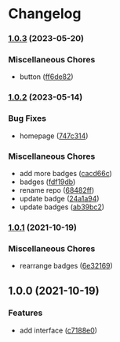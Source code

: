 # Changelog

### [1.0.3](https://www.github.com/brokeyourbike/json-request-result-php/compare/v1.0.2...v1.0.3) (2023-05-20)


### Miscellaneous Chores

* button ([ff6de82](https://www.github.com/brokeyourbike/json-request-result-php/commit/ff6de824d372a1760a9752da5b29220b3c532d88))

### [1.0.2](https://www.github.com/brokeyourbike/json-request-result-php/compare/v1.0.1...v1.0.2) (2023-05-14)


### Bug Fixes

* homepage ([747c314](https://www.github.com/brokeyourbike/json-request-result-php/commit/747c3147db5b684e7ab501d2ec723f7d82f196f8))


### Miscellaneous Chores

* add more badges ([cacd66c](https://www.github.com/brokeyourbike/json-request-result-php/commit/cacd66c41e3a9b331d6e3b8ebd6eee5165b00e40))
* badges ([fdf19db](https://www.github.com/brokeyourbike/json-request-result-php/commit/fdf19db2163e42539d85299ddcfcd095e9f53f56))
* rename repo ([68482ff](https://www.github.com/brokeyourbike/json-request-result-php/commit/68482ff9728d90b52e7b19945b24188ad3f5c272))
* update badge ([24a1a94](https://www.github.com/brokeyourbike/json-request-result-php/commit/24a1a948372be9e211ded61bc43bbacc791340a1))
* update badges ([ab39bc2](https://www.github.com/brokeyourbike/json-request-result-php/commit/ab39bc2f19e44dbc38a1d2e9f26352132b043208))

### [1.0.1](https://www.github.com/brokeyourbike/json-request-result/compare/v1.0.0...v1.0.1) (2021-10-19)


### Miscellaneous Chores

* rearrange badges ([6e32169](https://www.github.com/brokeyourbike/json-request-result/commit/6e321691370a39f6ab87448f1054e3fa21c16196))

## 1.0.0 (2021-10-19)


### Features

* add interface ([c7188e0](https://www.github.com/brokeyourbike/json-request-result/commit/c7188e023b4b198d8989bea6053be2bc886e3b4c))
